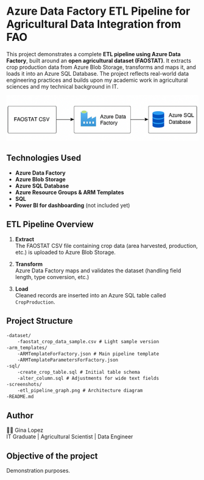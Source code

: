 # Azure Data Factory ETL Pipeline for Agricultural Data Integration from FAO

This project demonstrates a complete **ETL pipeline using Azure Data Factory**, built around an **open agricultural dataset (FAOSTAT)**. It extracts crop production data from Azure Blob Storage, transforms and maps it, and loads it into an Azure SQL Database. The project reflects real-world data engineering practices and builds upon my academic work in agricultural sciences and my technical background in IT.

<p align="center">
  <img src="screenshots/etl_pipeline_graph.png" alt="ETL Pipeline Diagram" width="600">
</p>

## Technologies Used

- **Azure Data Factory**
- **Azure Blob Storage**
- **Azure SQL Database**
- **Azure Resource Groups & ARM Templates**
- **SQL**
- **Power BI for dashboarding** (not included yet)

## ETL Pipeline Overview

1. **Extract**  
   The FAOSTAT CSV file containing crop data (area harvested, production, etc.) is uploaded to Azure Blob Storage.

2. **Transform**  
   Azure Data Factory maps and validates the dataset (handling field length, type conversion, etc.)

3. **Load**  
   Cleaned records are inserted into an Azure SQL table called `CropProduction`.

## Project Structure

    -dataset/
        -faostat_crop_data_sample.csv # Light sample version 
    -arm_templates/
        -ARMTemplateForFactory.json # Main pipeline template
        -ARMTemplateParametersForFactory.json
    -sql/
        -create_crop_table.sql # Initial table schema
        -alter_column.sql # Adjustments for wide text fields
    -screenshots/
        -etl_pipeline_graph.png # Architecture diagram
    -README.md




## Author

👩‍💻 Gina Lopez  
IT Graduate | Agricultural Scientist | Data Engineer

## Objective of the project

Demonstration purposes.